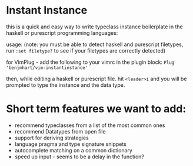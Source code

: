# Instant Instance

this is a quick and easy way to write typeclass instance boilerplate in the haskell or purescript programming languages:

usage:
(note: you must be able to detect haskell and purescript filetypes,  run `:set filetype?` to see if your filetypes are correctly detected)

for VimPlug - add the following to your vimrc in the plugin block:
`Plug 'benjmhart/vim-instantinstance'`

then, while editing a haskell or purescript file.  hit `<leader>i` and you will be prompted to type the instance and the data type.



# Short term features we want to add:
- recommend typeclasses from a list of the most common ones
- recommend Datatypes from open file
- support for deriving strategies
- language pragma and type signature snippets
- autocomplete matching on a common dictionary
- speed up input - seems to be a delay in the function?
